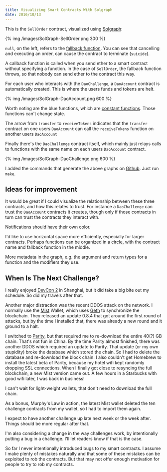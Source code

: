 ```yaml
---
title: Visualizing Smart Contracts With Solgraph
date: 2016/10/13
---
```

This is the `SellOrder` contract, visualized using [Solgraph](https://github.com/raineorshine/solgraph):

{% img /images/SolGraph-SellOrder.png 300 %}

`null`, on the left, refers to the [fallback function](https://github.com/ethereum/wiki/wiki/Solidity-Features#fallback-functions). You can see that cancelling and executing an order, can cause the contract to terminate (`suicide`). <!-- more -->

A callback function is called when you send ether to a smart contract without specifying a function. In the case of `SellOrder`, the fallback function throws, so that nobody can send ether to the contract this way.

For each user who interacts with the `DaoChallenge`, a `DaoAccount` contract is automatically created. This is where the users funds and tokens are helt. 

{% img /images/SolGraph-DaoAccount.png 600 %}

Worth noting are the blue functions, which are [constant functions](http://solidity.readthedocs.io/en/develop/frequently-asked-questions.html#what-is-the-difference-between-a-function-marked-constant-and-one-that-is-not). Those functions can't change state.

The arrow from `transfer` to `receiveTokens` indicates that the `transfer` contract on one users `DaoAccount` can call the `receiveTokens` function on another users `DaoAccount`

Finally there's the `DaoChallenge` contract itself, which mainly just relays calls to functions with the same name on each users `DaoAccount` contract.

{% img /images/SolGraph-DaoChallenge.png 600 %}

I added the commands that generate the above graphs on [Github](https://github.com/Sjors/dao-challenge/commit/70f19b675b5f04f6d9f567a8d26949706eac3d2d). Just run `make`.  

## Ideas for improvement

It would be great if I could visualize the relationship between these three contracts, and how this relates to trust. For instance a `DaoChallenge` can trust the `DaoAccount` contracts it creates, though only if those contracts in turn can trust the contracts they interact with.

Notifications should have their own color.

I'd like to use horizontal space more efficiently, especially for larger contracts. Perhaps functions can be organized in a circle, with the contract name and fallback function in the middle.

More metadata in the graph, e.g. the argument and return types for a function and the modifiers they use. 

## When Is The Next Challenge?

I really enjoyed [DevCon 2](https://ethereumfoundation.org/devcon/) in Shanghai, but it did take a big bite out my schedule. So did my travels after that.

Another major distraction was the recent DDOS attack on the network. I normally use the [Mist](https://github.com/ethereum/mist/releases) Wallet, which uses [Geth](https://github.com/ethereum/go-ethereum/releases) to synchronize the blockchain. They released an update 0.8.4 that got around the first round of attacks, but by the time I installed that, there was already a new round and it ground to a halt.

I switched to [Parity](https://github.com/ethcore/parity/releases), but that required me to re-download the entire 40(?) GB chain. That's not fun in China. By the time Parity almost finished, there was another DDOS which required an update to Parity. That update (or my own stupidity) broke the database which stored the chain. So I had to delete the database and re-download the block chain. I also couldn't get Homebrew to install the latest beta of Parity, because my hotel wifi kept randomly dropping SSL connections. When I finally got close to resyncing the full blockchain, a new Mist version came out. A few hours in a Starbucks with good wifi later, I was back in business!

I can't wait for light-weight wallets, that don't need to download the full chain.

As a bonus, Murphy's Law in action, the latest Mist wallet deleted the ten challenge contracts from my wallet, so I had to import them again.

I expect to have another challenge up late next week or the week after. Things should be more regular after that.

I'm also considering a change in the way challenges work, by intentionally putting a bug in a challenge. I'll let readers know if that is the case.

So far I never intentionally introduced bugs to my smart contracts. I assume I make plenty of mistakes naturally and that some of these mistakes can be exploited to rob the contracts. But that may not offer enough motivation for people to try to rob my contracts.
